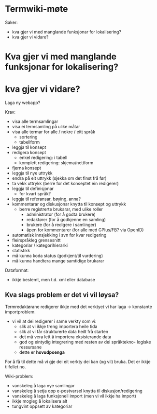 # Termwiki-møte

Saker:
* kva gjer vi med manglande funksjonar for lokalisering?
* kva gjer vi vidare?

# Kva gjer vi med manglande funksjonar for lokalisering?

# kva gjer vi vidare?

Laga ny webapp?

Krav:
* visa alle termsamlingar
* visa ei termsamling på ulike måtar
* visa alle termar for alle / nokre / eitt språk
    - sortering
    - tabellform
* leggja til konsept
* redigera konsept
    - enkel redigering: i tabell
    - komplett redigering: skjema/nettform
* fjerna konsept
* leggja til nye uttrykk
* endra på eit uttrykk (sjekka om det finst frå før)
* ta vekk uttrykk (berre for det konseptet ein redigerer)
* leggja til definisjonar
    - for kvart språk?
* leggja til referansar, bøying, anna?
* kommentarar og diskusjonar knytta til konsept og uttrykk
    - berre registrerte brukarar, med ulike roller
        - administrator (for å godta brukere)
        - redaktører (for å godkjenne en samling)
        - brukere (for å redigere i samlinger)
        - åpen for kommentarer (for alle med GPlus/FB? via OpenID)
* automatisk innsjekking i svn for kvar redigering
* fleirspråkleg grensesnitt
* kategoriar / kategorihierarki
* statistikk
* må kunna koda status (godkjent/til vurdering)
* må kunna handtera mange samtidige brukarar

Dataformat:
* ikkje bestemt, men t.d. xml eller database

## Kva slags problem er det vi vil løysa?

Termredaktørane redigerer ikkje med det verktyet vi
har laga -> konstante importproblem.

* vi vil at dei redigerer i same verkty som vi:
    - slik at vi ikkje treng importera heile tida
    - slik at vi får strukturerte data heilt frå starten
    - det må vera lett å importera eksisterande data
    - god og eintydig integrering med resten av dei språktekno-
   logiske ressursane
    - dette er **hovudpoenga**

For å få til dette må vi gje dei eit verkty dei kan (og vil)
bruka. Det er ikkje tilfellet no.

Wiki-problem:
* vanskeleg å laga nye samlingar
* vanskeleg å setja opp e-postvarsel knytta til
  diskusjon/redigering
* vanskeleg å laga funksjonell import (men vi vil ikkje
  ha import)
* ikkje mogleg å lokalisera alt
* tungvint oppsett av kategoriar
